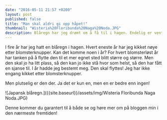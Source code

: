```yaml
---
date: "2016-05-11 21:57 +0200"
layout: post
published: false
title: "Man skal aldri gi opp håpet!"
thumbnail: "Wisteria%20Floribunda%20Naga%20Noda.JPG"
description: Blåregn har jeg drømt om å få til i hagen. Endelig er ventetiden over.
---
```


I fire år har jeg hatt en blåregn i hagen. Hvert eneste år har jeg kikket nøye etter blomsterknupper. Kan det komme noen i år? For hvert blomsterløst år har tanken på å flytte den til et mer egnet sted blitt større og større. Men den skal jo ha litt plass, så den kan jo ikke stå hvor som helst, så den har fått en sjanse til. I år hadde jeg bestemt meg. Den skal flyttes! Jeg har ikke engang kikket etter blomsterknupper. 

Men plutselig er den der. Ja det er kun en, men en er bedre enn ingen!

![Japansk blåregn.]({{site.baseurl}}/assets/img/Wisteria Floribunda Naga Noda.JPG)

Denne kommer du garantert til å både se og høre mer om på bloggen min i den nærmeste fremtiden!

